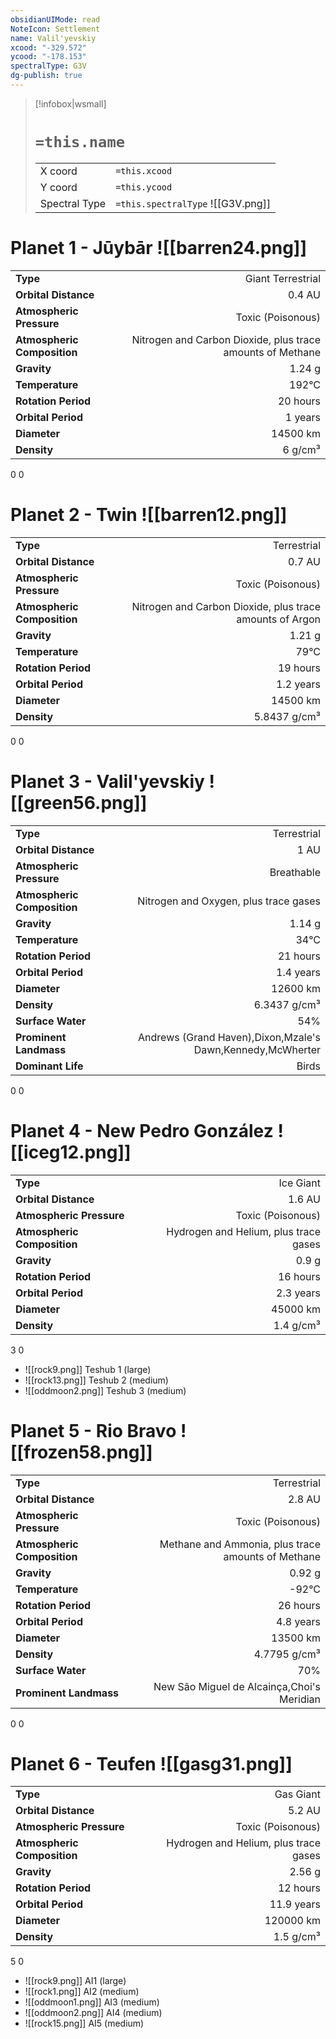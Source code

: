 ```yaml
---
obsidianUIMode: read
NoteIcon: Settlement
name: Valil'yevskiy
xcood: "-329.572"
ycood: "-178.153"
spectralType: G3V
dg-publish: true
---
```

> [!infobox|wsmall]
> # `=this.name`
> | | |
> | - | - |
> | X coord | `=this.xcood` |
> | Y coord| `=this.ycood` |
> | Spectral Type | `=this.spectralType` ![[G3V.png]] |

# Planet 1 - Jūybār ![[barren24.png]]
|                             |                           |
| --------------------------- | -------------------------:|
| **Type**                    |             Giant Terrestrial |
| **Orbital Distance**        |   0.4 AU |
| **Atmospheric Pressure**    |       Toxic (Poisonous) |
| **Atmospheric Composition** |      Nitrogen and Carbon Dioxide, plus trace amounts of Methane |
| **Gravity**                 |        1.24 g |
| **Temperature**             |    192°C |
| **Rotation Period**         |  20 hours |
| **Orbital Period** | 1 years |
| **Diameter**                |      14500 km | 
| **Density**                 |    6 g/cm³ |



0
0



# Planet 2 - Twin ![[barren12.png]]
|                             |                           |
| --------------------------- | -------------------------:|
| **Type**                    |             Terrestrial |
| **Orbital Distance**        |   0.7 AU |
| **Atmospheric Pressure**    |       Toxic (Poisonous) |
| **Atmospheric Composition** |      Nitrogen and Carbon Dioxide, plus trace amounts of Argon |
| **Gravity**                 |        1.21 g |
| **Temperature**             |    79°C |
| **Rotation Period**         |  19 hours |
| **Orbital Period** | 1.2 years |
| **Diameter**                |      14500 km | 
| **Density**                 |    5.8437 g/cm³ |



0
0



# Planet 3 - Valil'yevskiy ![[green56.png]]
|                             |                           |
| --------------------------- | -------------------------:|
| **Type**                    |             Terrestrial |
| **Orbital Distance**        |   1 AU |
| **Atmospheric Pressure**    |       Breathable |
| **Atmospheric Composition** |      Nitrogen and Oxygen, plus trace gases |
| **Gravity**                 |        1.14 g |
| **Temperature**             |    34°C |
| **Rotation Period**         |  21 hours |
| **Orbital Period** | 1.4 years |
| **Diameter**                |      12600 km | 
| **Density**                 |    6.3437 g/cm³ |
| **Surface Water**           |           54% | 
| **Prominent Landmass**      |         Andrews (Grand Haven),Dixon,Mzale's Dawn,Kennedy,McWherter | 
| **Dominant Life**           |         Birds |



0
0



# Planet 4 - New Pedro González ![[iceg12.png]]
|                             |                           |
| --------------------------- | -------------------------:|
| **Type**                    |             Ice Giant |
| **Orbital Distance**        |   1.6 AU |
| **Atmospheric Pressure**    |       Toxic (Poisonous) |
| **Atmospheric Composition** |      Hydrogen and Helium, plus trace gases |
| **Gravity**                 |        0.9 g |
| **Rotation Period**         |  16 hours |
| **Orbital Period** | 2.3 years |
| **Diameter**                |      45000 km | 
| **Density**                 |    1.4 g/cm³ |



3
0

- ![[rock9.png]] Teshub 1 (large)
- ![[rock13.png]] Teshub 2 (medium)
- ![[oddmoon2.png]] Teshub 3 (medium)


# Planet 5 - Rio Bravo ![[frozen58.png]]
|                             |                           |
| --------------------------- | -------------------------:|
| **Type**                    |             Terrestrial |
| **Orbital Distance**        |   2.8 AU |
| **Atmospheric Pressure**    |       Toxic (Poisonous) |
| **Atmospheric Composition** |      Methane and Ammonia, plus trace amounts of Methane |
| **Gravity**                 |        0.92 g |
| **Temperature**             |    -92°C |
| **Rotation Period**         |  26 hours |
| **Orbital Period** | 4.8 years |
| **Diameter**                |      13500 km | 
| **Density**                 |    4.7795 g/cm³ |
| **Surface Water**           |           70% | 
| **Prominent Landmass**      |         New São Miguel de Alcainça,Choi's Meridian | 



0
0



# Planet 6 - Teufen ![[gasg31.png]]
|                             |                           |
| --------------------------- | -------------------------:|
| **Type**                    |             Gas Giant |
| **Orbital Distance**        |   5.2 AU |
| **Atmospheric Pressure**    |       Toxic (Poisonous) |
| **Atmospheric Composition** |      Hydrogen and Helium, plus trace gases |
| **Gravity**                 |        2.56 g |
| **Rotation Period**         |  12 hours |
| **Orbital Period** | 11.9 years |
| **Diameter**                |      120000 km | 
| **Density**                 |    1.5 g/cm³ |



5
0

- ![[rock9.png]] AI1 (large)
- ![[rock1.png]] AI2 (medium)
- ![[oddmoon1.png]] AI3 (medium)
- ![[oddmoon2.png]] AI4 (medium)
- ![[rock15.png]] AI5 (medium)



